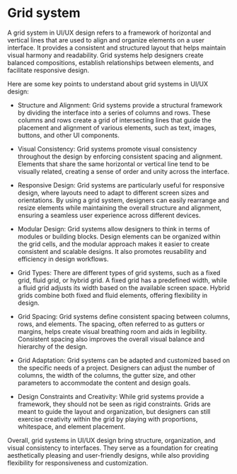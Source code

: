 # Grid system

A grid system in UI/UX design refers to a framework of horizontal and vertical lines that are used to align and organize elements on a user interface. It provides a consistent and structured layout that helps maintain visual harmony and readability. Grid systems help designers create balanced compositions, establish relationships between elements, and facilitate responsive design.

Here are some key points to understand about grid systems in UI/UX design:

* Structure and Alignment: Grid systems provide a structural framework by dividing the interface into a series of columns and rows. These columns and rows create a grid of intersecting lines that guide the placement and alignment of various elements, such as text, images, buttons, and other UI components.

* Visual Consistency: Grid systems promote visual consistency throughout the design by enforcing consistent spacing and alignment. Elements that share the same horizontal or vertical line tend to be visually related, creating a sense of order and unity across the interface.

* Responsive Design: Grid systems are particularly useful for responsive design, where layouts need to adapt to different screen sizes and orientations. By using a grid system, designers can easily rearrange and resize elements while maintaining the overall structure and alignment, ensuring a seamless user experience across different devices.

* Modular Design: Grid systems allow designers to think in terms of modules or building blocks. Design elements can be organized within the grid cells, and the modular approach makes it easier to create consistent and scalable designs. It also promotes reusability and efficiency in design workflows.

* Grid Types: There are different types of grid systems, such as a fixed grid, fluid grid, or hybrid grid. A fixed grid has a predefined width, while a fluid grid adjusts its width based on the available screen space. Hybrid grids combine both fixed and fluid elements, offering flexibility in design.

* Grid Spacing: Grid systems define consistent spacing between columns, rows, and elements. The spacing, often referred to as gutters or margins, helps create visual breathing room and aids in legibility. Consistent spacing also improves the overall visual balance and hierarchy of the design.

* Grid Adaptation: Grid systems can be adapted and customized based on the specific needs of a project. Designers can adjust the number of columns, the width of the columns, the gutter size, and other parameters to accommodate the content and design goals.

* Design Constraints and Creativity: While grid systems provide a framework, they should not be seen as rigid constraints. Grids are meant to guide the layout and organization, but designers can still exercise creativity within the grid by playing with proportions, whitespace, and element placement.

Overall, grid systems in UI/UX design bring structure, organization, and visual consistency to interfaces. They serve as a foundation for creating aesthetically pleasing and user-friendly designs, while also providing flexibility for responsiveness and customization.